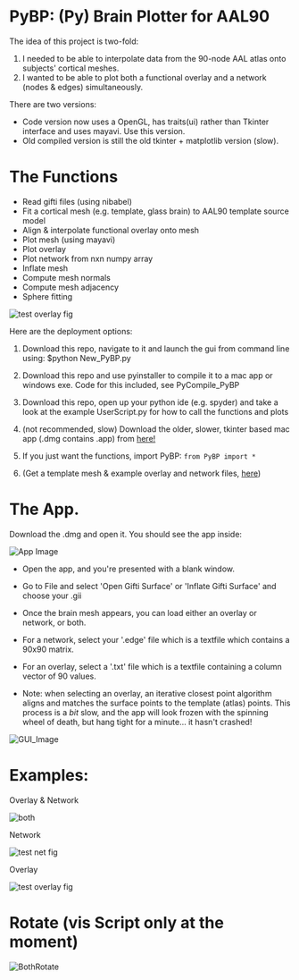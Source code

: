 # PyBP: (Py) Brain Plotter for AAL90

The idea of this project is two-fold: 
1) I needed to be able to interpolate data from the 90-node AAL atlas onto subjects' cortical meshes. 
2) I wanted to be able to plot both a functional overlay and a network (nodes & edges) simultaneously. 

There are two versions:
* Code version now uses a OpenGL, has traits(ui) rather than Tkinter interface and uses mayavi. Use this version.
* Old compiled version is still the old tkinter + matplotlib version (slow).

# The Functions

* Read gifti files (using nibabel)
* Fit a cortical mesh (e.g. template, glass brain) to AAL90 template source model
* Align & interpolate functional overlay onto mesh
* Plot mesh (using mayavi)
* Plot overlay
* Plot network from nxn numpy array
* Inflate mesh
* Compute mesh normals
* Compute mesh adjacency
* Sphere fitting

![test overlay fig](fig2.png)


Here are the deployment options:

1. Download this repo, navigate to it and launch the gui from command line using: $python New_PyBP.py
2. Download this repo and use pyinstaller to compile it to a mac app or windows exe. Code for this included, see PyCompile_PyBP
3. Download this repo, open up your python ide (e.g. spyder) and take a look at the example UserScript.py for how to call the functions and plots
4. (not recommended, slow) Download the older, slower, tkinter based mac app (.dmg contains .app) from [here!](https://www.dropbox.com/s/iahvx7m6xtyfzp1/PyBP_G.dmg?dl=0)

5. If you just want the functions, import PyBP: ```from PyBP import *```
6. (Get a template mesh & example overlay and network files, [here](https://www.dropbox.com/sh/w35j02u45602u4g/AACjzoSq-H7uskskiKBois3Ba?dl=0))

# The App.
 
Download the .dmg and open it. You should see the app inside:

![App Image](app_logo.png)

* Open the app, and you're presented with a blank window. 
* Go to File and select 'Open Gifti Surface' or 'Inflate Gifti Surface' and choose your .gii
* Once the brain mesh appears, you can load either an overlay or network, or both.

* For a network, select your '.edge' file which is a textfile which contains a 90x90 matrix. 
* For an overlay, select a '.txt' file which is a textfile containing a column vector of 90 values.

* Note: when selecting an overlay, an iterative closest point algorithm aligns and matches the surface points to the template (atlas) points. This process is a *bit* slow, and the app will look frozen with the spinning wheel of death, but hang tight for a minute... it hasn't crashed!

![GUI_Image](PyBPGUI.png)


# Examples:

Overlay & Network

![both](both.png)

Network

![test net fig](testfig.png)

Overlay

![test overlay fig](fig2.png)


# Rotate (vis Script only at the moment)

![BothRotate](rotation1.gif)


